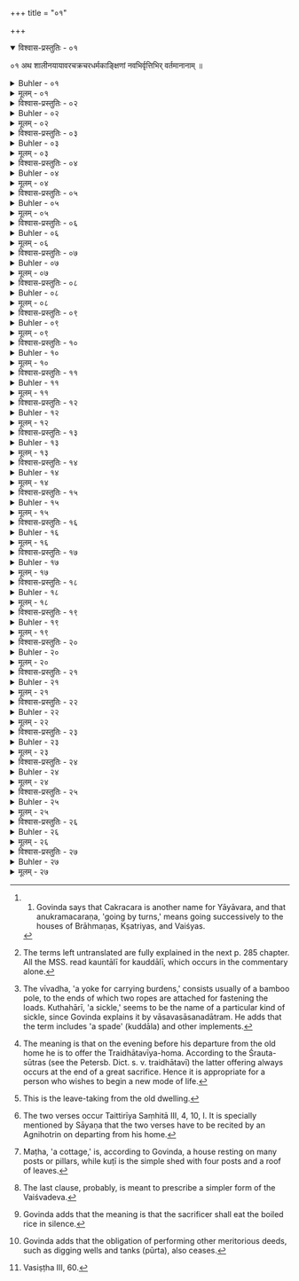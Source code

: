 +++
title = "०१"

+++

<details open><summary>विश्वास-प्रस्तुतिः - ०१</summary>

  ०१  अथ शालीनयायावरचक्रचरधर्मकाङ्क्षिणां नवभिर्वृत्तिभिर् वर्तमानानाम् ॥
</details>

<details><summary>Buhler - ०१</summary>

1. As regards (the mode of subsistence called) Shaṇṇivartanī, (that) is (as follows):
</details>

<details><summary>मूलम् - ०१</summary>

  ०१  अथ शालीनयायावरचक्रचरधर्मकाङ्क्षिणां नवभिर्वृत्तिभिर् वर्तमानानाम् ॥
</details>

<details><summary>विश्वास-प्रस्तुतिः - ०२</summary>

०२  तेषां तद्वर्तनाद् वृत्तिर् इत्य् उच्यते ॥
</details>

<details><summary>Buhler - ०२</summary>

2. The term livelihood' (vṛtti) is used because they subsist thereby (tadvartanāt).
</details>

<details><summary>मूलम् - ०२</summary>

०२  तेषां तद्वर्तनाद् वृत्तिर् इत्य् उच्यते ॥
</details>

<details><summary>विश्वास-प्रस्तुतिः - ०३</summary>

०३  शालाश्रयत्वाच् छालीनत्वम् ॥
</details>

<details><summary>Buhler - ०३</summary>

3. The word Sālīna (is used) because they dwell in houses (śālā).
</details>

<details><summary>मूलम् - ०३</summary>

०३  शालाश्रयत्वाच् छालीनत्वम् ॥
</details>

<details><summary>विश्वास-प्रस्तुतिः - ०४</summary>

०४  वृत्त्या वरया यातीति यायावरत्वम् ॥
</details>

<details><summary>Buhler - ०४</summary>

4. To be a Yāyāvara (means that one) goes on by means of a most excellent livelihood (vṛttyā varayā yāti).
</details>

<details><summary>मूलम् - ०४</summary>

०४  वृत्त्या वरया यातीति यायावरत्वम् ॥
</details>

<details><summary>विश्वास-प्रस्तुतिः - ०५</summary>

०५  अनुक्रमेण चरणाच् चक्रचरत्वम् ॥ [k: अनुक्रमचरणाच्]
</details>

<details><summary>Buhler - ०५</summary>

5. The term Cakracara is derived from going by turns (to the houses of rich men). [^1] 


[^1]:  1. Govinda says that Cakracara is another name for Yāyāvara, and that anukramacaraṇa, 'going by turns,' means going successively to the houses of Brāhmaṇas, Kṣatriyas, and Vaiśyas.
</details>

<details><summary>मूलम् - ०५</summary>

०५  अनुक्रमेण चरणाच् चक्रचरत्वम् ॥ [k: अनुक्रमचरणाच्]
</details>

<details><summary>विश्वास-प्रस्तुतिः - ०६</summary>

०६  ता अनुव्याख्यास्यामः ॥
</details>

<details><summary>Buhler - ०६</summary>

6. We will explain those (above-mentioned means of livelihood) in their proper order.
</details>

<details><summary>मूलम् - ०६</summary>

०६  ता अनुव्याख्यास्यामः ॥
</details>

<details><summary>विश्वास-प्रस्तुतिः - ०७</summary>

०७  षण्णिवर्तनी कौद्दाली ध्रुवा संप्रक्षालनीसमूहा फालनी शिलोञ्छा कापोतासिद्धेच्छेति नवैताः ॥ [k: कोद्दाली॥।पालिनी सिलोञ्छा]
</details>

<details><summary>Buhler - ०७</summary>

7. They are nine, (viz.) Shaṇṇivartanī, Kauddāli, Dhruvā, Samprakṣālanī, Samūhā, Pālanī, Siloñchā, Kapotā, and Siddhoñchā. [^2] 


[^2]:  The terms left untranslated are fully explained in the next p. 285 chapter. All the MSS. read kauntālī for kauddālī, which occurs in the commentary alone.
</details>

<details><summary>मूलम् - ०७</summary>

०७  षण्णिवर्तनी कौद्दाली ध्रुवा संप्रक्षालनीसमूहा फालनी शिलोञ्छा कापोतासिद्धेच्छेति नवैताः ॥ [k: कोद्दाली॥।पालिनी सिलोञ्छा]
</details>

<details><summary>विश्वास-प्रस्तुतिः - ०८</summary>

०८  तासाम् एव वान्यापि दशमी वृत्तिर् भवति ॥ [k: वृद्धिर्]
</details>

<details><summary>Buhler - ०८</summary>

8. (In addition) to these there is a tenth way of living, viz. forest-life.
</details>

<details><summary>मूलम् - ०८</summary>

०८  तासाम् एव वान्यापि दशमी वृत्तिर् भवति ॥ [k: वृद्धिर्]
</details>

<details><summary>विश्वास-प्रस्तुतिः - ०९</summary>

०९  आ नववृत्तेः ॥
</details>

<details><summary>Buhler - ०९</summary>

9. (If he desires to adopt) any of the nine ways of living,
</details>

<details><summary>मूलम् - ०९</summary>

०९  आ नववृत्तेः ॥
</details>

<details><summary>विश्वास-प्रस्तुतिः - १०</summary>

१०  केशश्मश्रुलोमनखानि वापयित्वोपकल्पयते ॥
</details>

<details><summary>Buhler - १०</summary>

10. He causes the hair of his head, his beard, the hair on his body, and his nails to be cut, and besides gets ready (the following objects),
</details>

<details><summary>मूलम् - १०</summary>

१०  केशश्मश्रुलोमनखानि वापयित्वोपकल्पयते ॥
</details>

<details><summary>विश्वास-प्रस्तुतिः - ११</summary>

११  कृष्णाजिनं कमण्डलुं यष्टिं वीवधं कुतपहारम् इति ॥ [k:कुथहारिम्]
</details>

<details><summary>Buhler - ११</summary>

11. (Viz.) the skin of a black antelope, a water-pot, a staff, a yoke for carrying burdens, (and) a sickle. [^3] 


[^3]:  The vīvadha, 'a yoke for carrying burdens,' consists usually of a bamboo pole, to the ends of which two ropes are attached for fastening the loads. Kuthahārī, 'a sickle,' seems to be the name of a particular kind of sickle, since Govinda explains it by vāsavasāsanadātram. He adds that the term includes 'a spade' (kuddāla) and other implements.
</details>

<details><summary>मूलम् - ११</summary>

११  कृष्णाजिनं कमण्डलुं यष्टिं वीवधं कुतपहारम् इति ॥ [k:कुथहारिम्]
</details>

<details><summary>विश्वास-प्रस्तुतिः - १२</summary>

१२  त्रैधातवीयेनेष्ट्वा प्रस्थास्यति वैश्वानर्या वा ॥
</details>

<details><summary>Buhler - १२</summary>

12. He desires to go forth, after having offered a Traidhātavīya (offering) or a Vaiśvānarī (iṣṭi). [^4] 


[^4]:  The meaning is that on the evening before his departure from the old home he is to offer the Traidhātavīya-homa. According to the Śrauta-sūtras (see the Petersb. Dict. s. v. traidhātavī) the latter offering always occurs at the end of a great sacrifice. Hence it is appropriate for a person who wishes to begin a new mode of life.
</details>

<details><summary>मूलम् - १२</summary>

१२  त्रैधातवीयेनेष्ट्वा प्रस्थास्यति वैश्वानर्या वा ॥
</details>

<details><summary>विश्वास-प्रस्तुतिः - १३</summary>

१३  अथ प्रातर् उदित आदित्ये यथासूत्रम् अग्नीन्प्रज्वाल्य गार्हपत्य आज्यं विलाप्योत्पूय स्रुक्स्रुवं निष्टप्यसंमृज्य स्रुचि चतुर्गृहीतं गृहीत्वाहवनीये वास्तोष्पतीयंजुहोति ॥ [k omits अथ]
</details>

<details><summary>Buhler - १३</summary>

13. Now on the (following) morning, after the sun has risen, he makes the sacred fires burn brightly, melts butter on the Gārhapatya fire, cleanses it (with Kuśa grass), heats the (spoons called) Sruc and Sruva, cleans (them), takes out four (spoonfuls of butter) in the Sruc, and offers the Vāstoṣpatīya (oblation) in the Āhavanīya fire according to (the rules of his) Sūtra. [^5] 


[^5]:  This is the leave-taking from the old dwelling.
</details>

<details><summary>मूलम् - १३</summary>

१३  अथ प्रातर् उदित आदित्ये यथासूत्रम् अग्नीन्प्रज्वाल्य गार्हपत्य आज्यं विलाप्योत्पूय स्रुक्स्रुवं निष्टप्यसंमृज्य स्रुचि चतुर्गृहीतं गृहीत्वाहवनीये वास्तोष्पतीयंजुहोति ॥ [k omits अथ]
</details>

<details><summary>विश्वास-प्रस्तुतिः - १४</summary>

१४  वास्तोष्पते प्रति जानीह्य् अस्मान् इति पुरोनुवाक्याम् अनूच्य । वास्तोष्पते शग्मया संसदा त इति याज्यया जुहोति ॥
</details>

<details><summary>Buhler - १४</summary>

14. Having recited the Puronuvākyā (verse), 'O lord of the dwelling, permit us,' &c., he offers (the oblation) with the Yājyā verse, 'O lord of the dwelling, with thy kind company,' &c. [^6] 


[^6]:  The two verses occur Taittirīya Saṃhitā III, 4, 10, I. It is specially mentioned by Sāyaṇa that the two verses have to be recited by an Agnihotrin on departing from his home.
</details>

<details><summary>मूलम् - १४</summary>

१४  वास्तोष्पते प्रति जानीह्य् अस्मान् इति पुरोनुवाक्याम् अनूच्य । वास्तोष्पते शग्मया संसदा त इति याज्यया जुहोति ॥
</details>

<details><summary>विश्वास-प्रस्तुतिः - १५</summary>

१५  सर्व एवाहिताग्निर् इत्य् एके ॥
</details>

<details><summary>Buhler - १५</summary>

15. Some (declare that) every person who has kindled the sacred fires (shall offer these Homas).
</details>

<details><summary>मूलम् - १५</summary>

१५  सर्व एवाहिताग्निर् इत्य् एके ॥
</details>

<details><summary>विश्वास-प्रस्तुतिः - १६</summary>

१६  यायावर इत्य् एके ॥
</details>

<details><summary>Buhler - १६</summary>

16. Others (say that) a Yāyāvara alone (shall do it).
</details>

<details><summary>मूलम् - १६</summary>

१६  यायावर इत्य् एके ॥
</details>

<details><summary>विश्वास-प्रस्तुतिः - १७</summary>

१७  निर्गत्य ग्रामान्ते ग्रामसीमान्ते वावतिष्ठते । तत्रकुटीं मठं वा करोति कृतं वा प्रविशति ॥
</details>

<details><summary>Buhler - १७</summary>

17. After departing (from his house), he stops at the extremity of the village, or at the extremity of the boundary of the village, builds there a hut or a cottage, and enters that. [^7] 


[^7]:  Maṭha, 'a cottage,' is, according to Govinda, a house resting on many posts or pillars, while kuṭī is the simple shed with four posts and a roof of leaves.
</details>

<details><summary>मूलम् - १७</summary>

१७  निर्गत्य ग्रामान्ते ग्रामसीमान्ते वावतिष्ठते । तत्रकुटीं मठं वा करोति कृतं वा प्रविशति ॥
</details>

<details><summary>विश्वास-प्रस्तुतिः - १८</summary>

१८  कृष्णाजिनादीनाम् उपकॢप्तानां यस्मिन्न् अर्थे येन येन यत्प्रयोजनं तेन तेन तत् कुर्यात् ॥ [k: यस्मिन् यस्मिन्न्]
</details>

<details><summary>Buhler - १८</summary>

18. Let him use the skin of the black antelope and the other (objects) which he has prepared for the several purposes which they are intended to serve.
</details>

<details><summary>मूलम् - १८</summary>

१८  कृष्णाजिनादीनाम् उपकॢप्तानां यस्मिन्न् अर्थे येन येन यत्प्रयोजनं तेन तेन तत् कुर्यात् ॥ [k: यस्मिन् यस्मिन्न्]
</details>

<details><summary>विश्वास-प्रस्तुतिः - १९</summary>

१९  प्रसिद्धम् अग्नीनां परिचरणम् । प्रसिद्धंदर्शपूर्णमासाभ्यां यजनम् । प्रसिद्धः पञ्चानां महतां यज्ञानामनुप्रयोगः । उत्पन्नानाम् ओषधीनां निर्वापणं दृष्टं भवति ॥
</details>

<details><summary>Buhler - १९</summary>

19. Known (is) the (duty of) serving the fires; known (is) the (duty of) offering the new and full moon sacrifices; known (is) the successive performance of the five Mahāyajñas; it is seen that the vegetables, which have been produced, are offered. [^8] 


[^8]:  The last clause, probably, is meant to prescribe a simpler form of the Vaiśvadeva.
</details>

<details><summary>मूलम् - १९</summary>

१९  प्रसिद्धम् अग्नीनां परिचरणम् । प्रसिद्धंदर्शपूर्णमासाभ्यां यजनम् । प्रसिद्धः पञ्चानां महतां यज्ञानामनुप्रयोगः । उत्पन्नानाम् ओषधीनां निर्वापणं दृष्टं भवति ॥
</details>

<details><summary>विश्वास-प्रस्तुतिः - २०</summary>

२०  विश्वेभ्यो देवेभ्यो जुष्टं निर्वपामीति वा तूष्णीं वा ताःसंस्कृत्य साधयति ॥
</details>

<details><summary>Buhler - २०</summary>

20. He hallows those (vegetables), either (reciting the text),' I offer what is agreeable to all the gods,' or silently, and cooks (them). [^9] 


[^9]:  Govinda adds that the meaning is that the sacrificer shall eat the boiled rice in silence.
</details>

<details><summary>मूलम् - २०</summary>

२०  विश्वेभ्यो देवेभ्यो जुष्टं निर्वपामीति वा तूष्णीं वा ताःसंस्कृत्य साधयति ॥
</details>

<details><summary>विश्वास-प्रस्तुतिः - २१</summary>

२१  तस्याध्यापनयाजनप्रतिग्रहा निवर्तन्ते ऽन्ये चयज्ञक्रतव इति ॥
</details>

<details><summary>Buhler - २१</summary>

21. For such (a man the duty of) teaching, sacrificing for others, accepting gifts, and (performing) other sacrifices (than those mentioned) ceases. [^10] 


[^10]:  Govinda adds that the obligation of performing other meritorious deeds, such as digging wells and tanks (pūrta), also ceases.
</details>

<details><summary>मूलम् - २१</summary>

२१  तस्याध्यापनयाजनप्रतिग्रहा निवर्तन्ते ऽन्ये चयज्ञक्रतव इति ॥
</details>

<details><summary>विश्वास-प्रस्तुतिः - २२</summary>

२२  हविष्यं च व्रतोपायनीयं दृष्टं भवति ॥
</details>

<details><summary>Buhler - २२</summary>

22. (The use of) sacrificial food fit to be eaten during the performance of a vow is seen;
</details>

<details><summary>मूलम् - २२</summary>

२२  हविष्यं च व्रतोपायनीयं दृष्टं भवति ॥
</details>

<details><summary>विश्वास-प्रस्तुतिः - २३</summary>

२३  तद् यथा सर्पिर्मिश्रं दधिमिश्रम् अक्षारलवणम् अपिशितम् अपर्युषितम् ॥ [k omits: तद् यथा]
</details>

<details><summary>Buhler - २३</summary>

23. That is as follows: (his food may be) mixed with clarified butter or sour milk, (it must) not (contain) pungent condiments or salt, nor meat, nor (be) stale.
</details>

<details><summary>मूलम् - २३</summary>

२३  तद् यथा सर्पिर्मिश्रं दधिमिश्रम् अक्षारलवणम् अपिशितम् अपर्युषितम् ॥ [k omits: तद् यथा]
</details>

<details><summary>विश्वास-प्रस्तुतिः - २४</summary>

२४  ब्रह्मचर्यम् ऋतौ वा गच्छति ॥
</details>

<details><summary>Buhler - २४</summary>

24: (He shall remain) chaste, or approach (his wife) in season.
</details>

<details><summary>मूलम् - २४</summary>

२४  ब्रह्मचर्यम् ऋतौ वा गच्छति ॥
</details>

<details><summary>विश्वास-प्रस्तुतिः - २५</summary>

२५  पर्वणिपर्वणि केशश्मश्रुलोमनखवापनं शौचविधिश् च ॥
</details>

<details><summary>Buhler - २५</summary>

25. (It is necessary) to have the hair of his head, his beard, the hair on his body, and his nails cut on each Parva day, and the rules of purification (are obligatory on him).
</details>

<details><summary>मूलम् - २५</summary>

२५  पर्वणिपर्वणि केशश्मश्रुलोमनखवापनं शौचविधिश् च ॥
</details>

<details><summary>विश्वास-प्रस्तुतिः - २६</summary>

२६  अथाप्य् उदाहरन्ति ।  
श्रूयते द्विविधं शौचं यच् छिष्टैः पर्युपासितम् ।  
बाह्यं निर्लेपनिर्गन्धम् अन्तःशौचम् अहिंसकम् ॥ [k: अहिंसनम्]
</details>

<details><summary>Buhler - २६</summary>

26. Now they quote also (the following verses): 'Two kinds of purification, which the Śiṣṭas reverentially practise, are mentioned in the Veda,--external (purification), which consists in the removal of impure stains and foul smells, and internal (purification), which consists in the abstention from injuring live creatures.'
</details>

<details><summary>मूलम् - २६</summary>

२६  अथाप्य् उदाहरन्ति ।  
श्रूयते द्विविधं शौचं यच् छिष्टैः पर्युपासितम् ।  
बाह्यं निर्लेपनिर्गन्धम् अन्तःशौचम् अहिंसकम् ॥ [k: अहिंसनम्]
</details>

<details><summary>विश्वास-प्रस्तुतिः - २७</summary>

२७  अद्भिः शुध्यन्ति गात्राणि बुद्धिर् ज्ञानेन शुध्यति । [k:शुद्ध्यतीति]  
अहिंसया च भूतात्मा मनः सत्येन शुध्यति ॥ इति ॥
</details>

<details><summary>Buhler - २७</summary>

27. 'The body is purified by water, the understanding by knowledge, the soul of beings by abstention from injuring, (and) the internal organ by truth.' [^11] 


[^11]:  Vasiṣṭha III, 60.
</details>

<details><summary>मूलम् - २७</summary>

२७  अद्भिः शुध्यन्ति गात्राणि बुद्धिर् ज्ञानेन शुध्यति । [k:शुद्ध्यतीति]  
अहिंसया च भूतात्मा मनः सत्येन शुध्यति ॥ इति ॥
</details>

